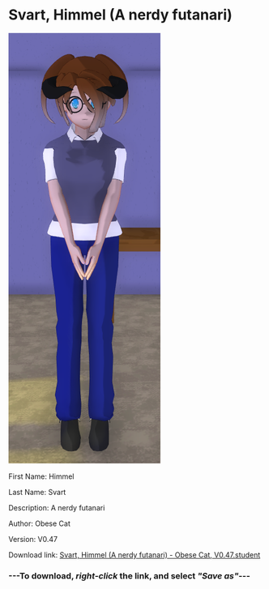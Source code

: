 # Svart, Himmel (A nerdy futanari)

<img src = "https://raw.githubusercontent.com/Arbiter1223/Daigaku-Gurashi-Custom-Students/master/Students/Files/Svart%2C%20Himmel%20(A%20nerdy%20futanari).png">

First Name: Himmel

Last Name: Svart

Description: A nerdy futanari

Author: Obese Cat

Version: V0.47

Download link: <a href="https://raw.githubusercontent.com/Arbiter1223/Daigaku-Gurashi-Custom-Students/master/Students/Files/Svart%2C%20Himmel%20(A%20nerdy%20futanari)%20-%20Obese%20Cat%2C%20V0.47.student">Svart, Himmel (A nerdy futanari) - Obese Cat, V0.47.student</a>

### ---**To download, _right-click_ the link, and select _"Save as"_**---

